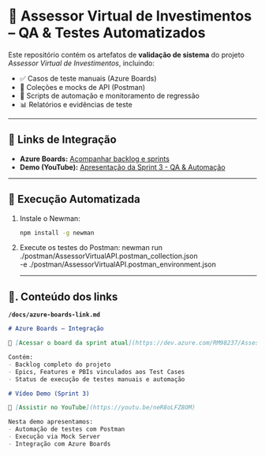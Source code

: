 # 🧠 Assessor Virtual de Investimentos – QA & Testes Automatizados

Este repositório contém os artefatos de **validação de sistema** do projeto *Assessor Virtual de Investimentos*, incluindo:

- ✅ Casos de teste manuais (Azure Boards)
- 🧪 Coleções e mocks de API (Postman)
- 🔁 Scripts de automação e monitoramento de regressão
- 📊 Relatórios e evidências de teste

---

## 🔗 Links de Integração

- **Azure Boards:** [Acompanhar backlog e sprints](https://dev.azure.com/RM98237/Assessor%20Vitual%20de%20Investimentos)
- **Demo (YouTube):** [Apresentação da Sprint 3 - QA & Automação](https://youtu.be/neR8oLFZ8OM)

---

## 🚀 Execução Automatizada

1. Instale o Newman:
   ```bash
   npm install -g newman

2.	Execute os testes do Postman:
    newman run ./postman/AssessorVirtualAPI.postman_collection.json \
  -e ./postman/AssessorVirtualAPI.postman_environment.json

    ---

## 📎. Conteúdo dos links

**`/docs/azure-boards-link.md`**
```markdown
# Azure Boards – Integração

🔗 [Acessar o board da sprint atual](https://dev.azure.com/RM98237/Assessor%20Vitual%20de%20Investimentos)

Contém:
- Backlog completo do projeto
- Epics, Features e PBIs vinculados aos Test Cases
- Status de execução de testes manuais e automação

# Vídeo Demo (Sprint 3)

🎥 [Assistir no YouTube](https://youtu.be/neR8oLFZ8OM)

Nesta demo apresentamos:
- Automação de testes com Postman
- Execução via Mock Server
- Integração com Azure Boards
